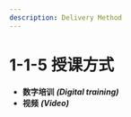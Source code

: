```yaml
---
description: Delivery Method
---
```


# 1-1-5 授课方式

* **数字培训** _**\(Digital training\)**_
* **视频** _**\(Video\)**_

